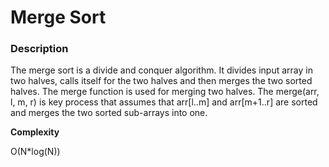 # Merge Sort

### Description
The merge sort is a divide and conquer algorithm. It divides input array in two halves, calls itself for the two halves and then merges the two sorted halves. The merge function is used for merging two halves. The merge(arr, l, m, r) is key process that assumes that arr[l..m] and arr[m+1..r] are sorted and merges the two sorted sub-arrays into one.

**Сomplexity** 

O(N*log(N))